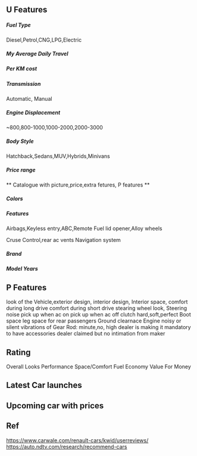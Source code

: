 ## U Features
##### Fuel Type
Diesel,Petrol,CNG,LPG,Electric

##### My Average Daily Travel

##### Per KM cost

##### Transmission
Automatic, Manual

##### Engine Displacement
~800,800-1000,1000-2000,2000-3000

##### Body Style
Hatchback,Sedans,MUV,Hybrids,Minivans

##### Price range

** Catalogue with picture,price,extra fetures, P features **

##### Colors

##### Features
Airbags,Keyless entry,ABC,Remote Fuel lid opener,Alloy wheels

Cruse Control,rear ac vents
Navigation system

##### Brand

##### Model Years

## P Features
look of the Vehicle,exterior design, interior design,  Interior space,
comfort during long drive
comfort during short drive
stearing wheel look, Steering noise
pick up when ac on
pick up when ac off
clutch hard,soft,perfect
Boot space 
leg space for rear passengers
Ground clearnace
Engine noisy or silent
vibrations of Gear Rod: minute,no, high
dealer is making it mandatory to have accessories
dealer claimed but no intimation from maker

## Rating
Overall
Looks
Performance
Space/Comfort
Fuel Economy
Value For Money

## Latest Car launches

## Upcoming car with prices

## Ref
https://www.carwale.com/renault-cars/kwid/userreviews/
https://auto.ndtv.com/research/recommend-cars

